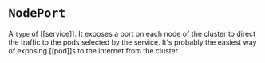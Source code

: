 # `NodePort`
A `type` of [[service]]. It exposes a port on each node of the cluster to direct the traffic to the pods selected by the service. It's probably the easiest way of exposing [[pod]]s to the internet from the cluster.
